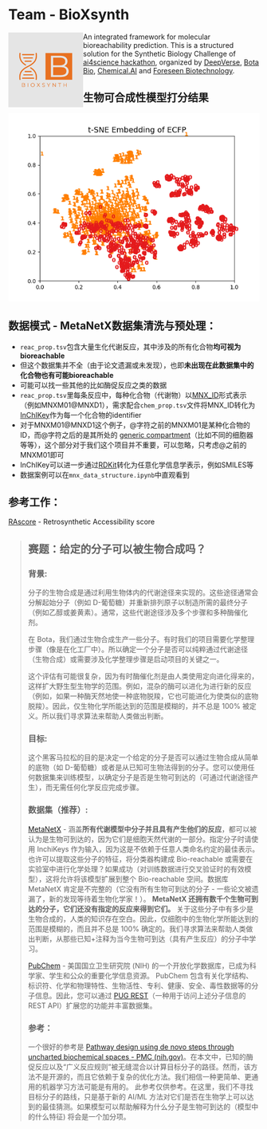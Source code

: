 # Team - BioXsynth

<a href="url"><img src="BioXsynth-logos.jpeg" align="left" height="150" width="150" ></a>

An integrated framework for molecular bioreachability prediction. This is a structured solution for the Synthetic Biology Challenge of [ai4science hackathon](https://ai4science.io/), organized by [DeepVerse](deepverse.tech/en/), [Bota Bio](www.bota.bio), [Chemical.AI](https://chemical.ai/) and [Foreseen Biotechnology](www.foreseepharma.com/en-us).

## 生物可合成性模型打分结果

![](RAscore-model/%E7%94%9F%E7%89%A9%E5%8F%AF%E5%90%88%E6%88%90%E5%8F%AF%E8%A7%86%E5%9B%BE.png)

## 数据模式 - MetaNetX数据集清洗与预处理：

- `reac_prop.tsv`包含大量生化代谢反应，其中涉及的所有化合物**均可视为bioreachable**
- 但这个数据集并不全（由于论文遗漏或未发现），也即**未出现在此数据集中的化合物也有可能bioreachable**
- 可能可以找一些其他的比如酶促反应之类的数据
- `reac_prop.tsv`里每条反应中，每种化合物（代谢物）以[MNX_ID](https://www.metanetx.org/mnxdoc/mnxref.html#MNX_ID)形式表示（例如MNXM01@MNXD1），需求配合`chem_prop.tsv`文件将MNX_ID转化为[InChIKey](https://en.wikipedia.org/wiki/International_Chemical_Identifier)作为每一个化合物的identifier
- 对于MNXM01@MNXD1这个例子，@字符之前的MNXM01是某种化合物的ID，而@字符之后的是其所处的 [generic compartment](https://en.wikipedia.org/wiki/Cellular_compartment)（比如不同的细胞器等等），这个部分对于我们这个项目并不重要，可以忽略，只考虑@之前的MNXM01即可
- InChIKey可以进一步通过[RDKit](https://www.rdkit.org/)转化为任意化学信息学表示，例如SMILES等
- 数据案例可以在`mnx_data_structure.ipynb`中直观看到

## 参考工作：

[RAscore](https://github.com/reymond-group/RAscore) - Retrosynthetic Accessibility score

> ## 赛题：给定的分子可以被生物合成吗？
> ### 背景:
> 分子的生物合成是通过利用生物体内的代谢途径来实现的。这些途径通常会分解起始分子（例如 D-葡萄糖）并重新排列原子以制造所需的最终分子（例如乙醇或姜黄素）。通常，这些代谢途径涉及多个步骤和多种酶催化剂。
> 
> 在 Bota，我们通过生物合成生产一些分子。有时我们的项目需要化学整理步骤（像是在化工厂中）。所以确定一个分子是否可以纯粹通过代谢途径（生物合成）或需要涉及化学整理步骤是启动项目的关键之一。
> 
> 这个评估有可能很复杂，因为有时酶催化剂是由人类使用定向进化得来的，这样扩大野生型生物学的范围。例如，混杂的酶可以进化为进行新的反应（例如，如果一种酶天然地使一种底物脱羧，它也可能进化为使类似的底物脱羧）。因此，仅生物化学所能达到的范围是模糊的，并不总是 100% 被定义。所以我们寻求算法来帮助人类做出判断。
> ### 目标:
> 这个黑客马拉松的目的是决定一个给定的分子是否可以通过生物合成从简单的底物（如 D-葡萄糖）或者是从已知可生物法得到的分子。您可以使用任何数据集来训练模型，以确定分子是否是生物可到达的（可通过代谢途径产生），而无需任何化学反应完成步骤。
> ### 数据集（推荐）:
> [MetaNetX](https://www.metanetx.org/mnxdoc/mnxref.html#MNX_ID) - 涵盖**所有代谢模型中分子并且具有产生他们的反应**，都可以被认为是生物可到达的，因为它们是细胞天然代谢的一部分。指定分子时请使用 InchiKeys 作为输入，因为这是不依赖于任意人类命名约定的最佳表示。也许可以提取这些分子的特征，将分类器构建成 Bio-reachable 或需要在实验室中进行化学处理？如果成功（对训练数据进行交叉验证时的有效模型），这将允许将该模型扩展到整个 Bio-reachable 空间。数据库 MetaNetX 肯定是不完整的（它没有所有生物可到达的分子 - 一些论文被遗漏了，新的发现等待着生物化学家！）。 **MetaNetX 还拥有数千个生物可到达的分子，它们还没有指定的反应来得到它们。** 关于这些分子中有多少是生物合成的，人类的知识存在空白。因此，仅细胞中的生物化学所能达到的范围是模糊的，而且并不总是 100% 确定的。我们寻求算法来帮助人类做出判断，从那些已知+注释为当今生物可到达（具有产生反应）的分子中学习。
> 
> [PubChem](https://pubchem.ncbi.nlm.nih.gov/) - 美国国立卫生研究院 (NIH) 的一个开放化学数据库，已成为科学家、学生和公众的重要化学信息资源。 PubChem 包含有关化学结构、标识符、化学和物理特性、生物活性、专利、健康、安全、毒性数据等的分子信息。因此，您可以通过 [PUG REST](https://pubchemdocs.ncbi.nlm.nih.gov/pug-rest)（一种用于访问上述分子信息的 REST API）扩展您的功能并丰富数据集。
> ### 参考：
> 一个很好的参考是 [Pathway design using de novo steps through uncharted biochemical spaces - PMC (nih.gov)](https://www.ncbi.nlm.nih.gov/pmc/articles/PMC5766603/)。在本文中，已知的酶促反应以及“广义反应规则”被无缝混合以计算目标分子的路径。然而，该方法不是开源的，而且它依赖于复杂的优化方法。我们相信一种更简单、更通用的机器学习方法可能是有用的。 此参考仅供参考。在这里，我们不寻找目标分子的路线，只是基于新的 AI/ML 方法对它们是否在生物学上可以达到的最佳猜测。如果模型可以帮助解释为什么分子是生物可到达的（模型中的什么特征) 将会是一个加分项。
